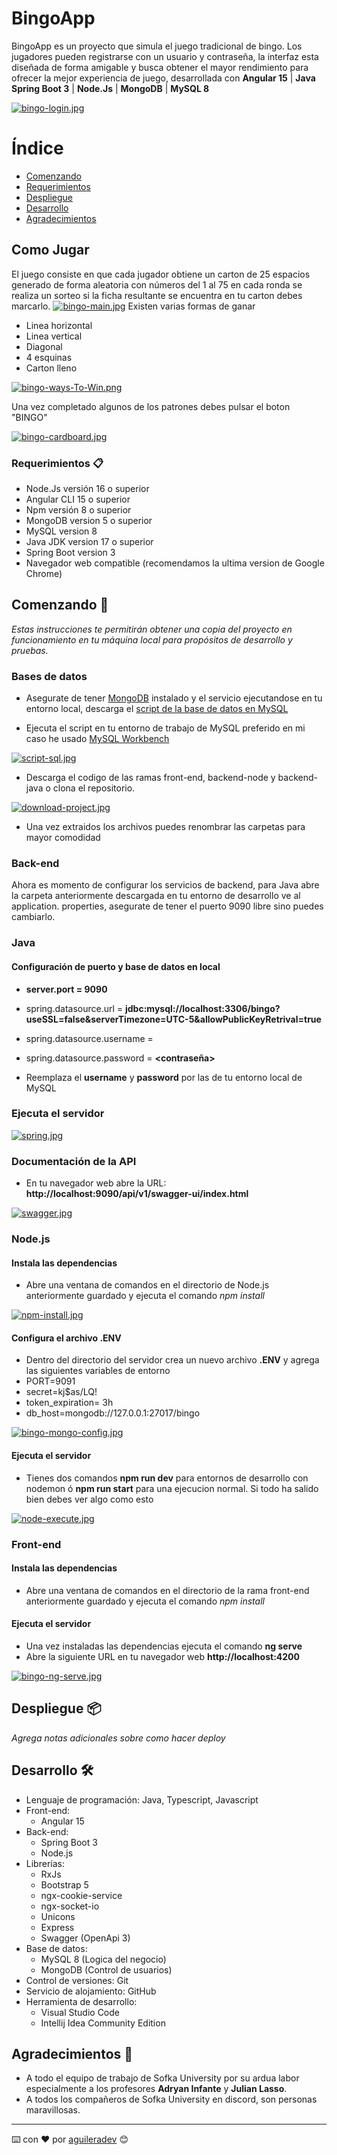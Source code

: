 # BingoApp

BingoApp es un proyecto que simula el juego tradicional de bingo. Los jugadores pueden registrarse con un usuario  y contraseña, la interfaz esta diseñada de forma amigable y busca obtener el mayor rendimiento para ofrecer la mejor experiencia de juego, desarrollada con **Angular 15** | **Java Spring Boot 3** | **Node.Js** | **MongoDB** | **MySQL 8**

[![bingo-login.jpg](https://i.postimg.cc/xdfZCbCS/bingo-login.jpg)](https://postimg.cc/HrNzvnXS)

# Índice

- [Comenzando](#comenzando-)
- [Requerimientos](#requerimientos-)
- [Despliegue](#despliegue-)
- [Desarrollo](#desarrollo-)
- [Agradecimientos](#agradecimientos-)

## Como Jugar
El juego consiste en que cada jugador obtiene un carton de 25 espacios generado de forma aleatoria con números del 1 al 75 en cada ronda se realiza un sorteo si la ficha resultante se encuentra en tu carton debes marcarlo. 
[![bingo-main.jpg](https://i.postimg.cc/SQCfBxSL/bingo-main.jpg)](https://postimg.cc/rzy4Wctz)
Existen varias formas de ganar
* Linea horizontal
* Linea vertical
* Diagonal
* 4 esquinas
* Carton lleno

[![bingo-ways-To-Win.png](https://i.postimg.cc/jS7Vc2Qb/bingo-ways-To-Win.png)](https://postimg.cc/9DCNFWn8)

Una vez completado algunos de los patrones debes pulsar el boton "BINGO"

[![bingo-cardboard.jpg](https://i.postimg.cc/W1NkFst6/bingo-cardboard.jpg)](https://postimg.cc/bs5J4cxs)

### Requerimientos 📋

+ Node.Js versión 16 o superior
+ Angular CLI 15 o superior
+ Npm versión 8 o superior
+ MongoDB version 5 o superior
+ MySQL version 8
+ Java JDK version 17 o superior
+ Spring Boot version 3
+ Navegador web compatible (recomendamos la ultima version de Google Chrome)


## Comenzando 🚀

_Estas instrucciones te permitirán obtener una copia del proyecto en funcionamiento en tu máquina local para propósitos de desarrollo y pruebas._

### Bases de datos
- Asegurate de tener [MongoDB](https://www.mongodb.com/docs/manual/administration/install-community/) instalado y el servicio ejecutandose en tu entorno local, descarga el [script de la base de datos en MySQL](https://drive.google.com/file/d/1FBS1MJyzs1i77Su4OpEVKETUaEyaux9y/view?usp=share_link)

- Ejecuta el script en tu entorno de trabajo de MySQL preferido en mi caso he usado [MySQL Workbench](https://dev.mysql.com/downloads/workbench/)

[![script-sql.jpg](https://i.postimg.cc/DZpGkRWX/script-sql.jpg)](https://postimg.cc/KkLjtqDG)

- Descarga el codigo de las ramas front-end, backend-node y backend-java o clona el repositorio.

[![download-project.jpg](https://i.postimg.cc/SstJn8f2/download-project.jpg)](https://postimg.cc/wyL6P1Pg)

- Una vez extraidos los archivos puedes renombrar las carpetas para mayor comodidad

### Back-end
Ahora es momento de configurar los servicios de backend, para Java abre la carpeta anteriormente descargada en tu entorno de desarrollo ve al application. properties,  asegurate de tener el puerto 9090 libre sino puedes cambiarlo.

### Java
#### Configuración de puerto y  base de datos en local
- **server.port = 9090**

- spring.datasource.url = **jdbc:mysql://localhost:3306/bingo?useSSL=false&serverTimezone=UTC-5&allowPublicKeyRetrival=true**
- spring.datasource.username = **<nombre de usuario>**
- spring.datasource.password = **<contraseña>**

- Reemplaza el **username** y **password** por las de tu entorno local de MySQL

### Ejecuta el servidor
[![spring.jpg](https://i.postimg.cc/3NLmHB1d/spring.jpg)](https://postimg.cc/RJHN7wjB)

### Documentación de la API
- En tu navegador web abre la URL: **http://localhost:9090/api/v1/swagger-ui/index.html**

[![swagger.jpg](https://i.postimg.cc/C5HYZPXx/swagger.jpg)](https://postimg.cc/YL9TZ3t5)
### Node.js
#### Instala las dependencias
- Abre una ventana de comandos en el directorio de Node.js anteriormente guardado y ejecuta el comando *npm install*

[![npm-install.jpg](https://i.postimg.cc/0yFJ8rs2/npm-install.jpg)](https://postimg.cc/68VQcWqD)
#### Configura el archivo .ENV
- Dentro del directorio del servidor crea un nuevo archivo **.ENV** y agrega las siguientes variables de entorno
- PORT=9091
- secret=kj$as/LQ!
- token_expiration= 3h
- db_host=mongodb://127.0.0.1:27017/bingo 

[![bingo-mongo-config.jpg](https://i.postimg.cc/XvWxV23v/bingo-mongo-config.jpg)](https://postimg.cc/ZWf6HxWk)

#### Ejecuta el servidor
- Tienes dos comandos **npm run dev** para entornos de desarrollo con nodemon ó **npm run start** para una ejecucion normal. Si todo ha salido bien debes ver algo como esto

[![node-execute.jpg](https://i.postimg.cc/Y0VKV550/node-execute.jpg)](https://postimg.cc/2L4KLK8N)

### Front-end
#### Instala las dependencias
- Abre una ventana de comandos en el directorio de la rama front-end anteriormente guardado y ejecuta el comando *npm install*
#### Ejecuta el servidor
- Una vez instaladas las dependencias ejecuta el comando **ng serve**
- Abre la siguiente URL en tu navegador web **http://localhost:4200**

[![bingo-ng-serve.jpg](https://i.postimg.cc/CLLN5vRP/bingo-ng-serve.jpg)](https://postimg.cc/9zKTNYtZ)

## Despliegue 📦

_Agrega notas adicionales sobre como hacer deploy_

## Desarrollo 🛠️

- Lenguaje de programación: Java, Typescript, Javascript
- Front-end:
   - Angular 15
- Back-end: 
   - Spring Boot 3
   - Node.js 
- Librerías: 
    - RxJs
    - Bootstrap 5
    - ngx-cookie-service
    - ngx-socket-io
    - Unicons
    - Express
    - Swagger (OpenApi 3)
- Base de datos: 
    - MySQL 8 (Logica del negocio)
    - MongoDB (Control de usuarios)
- Control de versiones: Git
- Servicio de alojamiento: GitHub
- Herramienta de desarrollo: 
     + Visual Studio Code
     + Intellij Idea Community Edition

## Agradecimientos 🎁

- A todo el equipo de trabajo de Sofka University por su ardua labor especialmente a los profesores **Adryan Infante** y **Julian Lasso**. 
- A todos los compañeros de Sofka University en discord, son personas maravillosas. 


---
⌨️ con ❤️ por [aguileradev](https://github.com/aguileraDev) 😊
